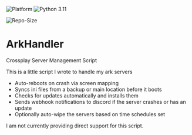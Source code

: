 ![Platform](https://img.shields.io/badge/Windows-0078D6?style=for-the-badge&logo=windows&logoColor=white)
![Python 3.11](https://img.shields.io/badge/python-v3.11-blue?style=for-the-badge)


![Repo-Size](https://img.shields.io/github/repo-size/vertyco/vrt-cogs)

# ArkHandler

Crossplay Server Management Script

This is a little script I wrote to handle my ark servers

- Auto-reboots on crash via screen mapping
- Syncs ini files from a backup or main location before it boots
- Checks for updates automatically and installs them
- Sends webhook notifications to discord if the server crashes or has an update
- Optionally auto-wipe the servers based on time schedules set

I am not currently providing direct support for this script.
